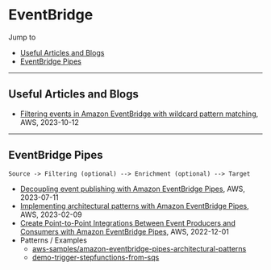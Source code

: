 # EventBridge

Jump to
- [Useful Articles and Blogs](#useful-articles-and-blogs)
- [EventBridge Pipes](#eventbridge-pipes)


---
## Useful Articles and Blogs
- [Filtering events in Amazon EventBridge with wildcard pattern matching](https://aws.amazon.com/blogs/compute/filtering-events-in-amazon-eventbridge-with-wildcard-pattern-matching/), AWS, 2023-10-12


---
## EventBridge Pipes

```
Source -> Filtering (optional) --> Enrichment (optional) --> Target
```

- [Decoupling event publishing with Amazon EventBridge Pipes](https://aws.amazon.com/blogs/compute/decoupling-event-publishing-with-amazon-eventbridge-pipes/), AWS, 2023-07-11
- [Implementing architectural patterns with Amazon EventBridge Pipes](https://aws.amazon.com/blogs/compute/implementing-architectural-patterns-with-amazon-eventbridge-pipes/), AWS, 2023-02-09
- [Create Point-to-Point Integrations Between Event Producers and Consumers with Amazon EventBridge Pipes](https://aws.amazon.com/blogs/aws/new-create-point-to-point-integrations-between-event-producers-and-consumers-with-amazon-eventbridge-pipes/), AWS, 2022-12-01
- Patterns / Examples
    - [aws-samples/amazon-eventbridge-pipes-architectural-patterns](https://github.com/aws-samples/amazon-eventbridge-pipes-architectural-patterns)
    - [demo-trigger-stepfunctions-from-sqs](https://github.com/aws-samples/aws-stepfunctions-examples/blob/main/sam/demo-trigger-stepfunctions-from-sqs/template.yaml)

